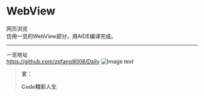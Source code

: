# WebView
网页浏览<br>
仿用一览的WebView部分，用AIDE编译完成。<br>
* * *
一览地址<br>
https://github.com/zpfang9008/Daily
![Image text](https://github.com/YSC168/WebView/浏览器/image/Screenshot.png)
<blockquote>
<p><b>言：</b></p>
<p><b>Code精彩人生</b></p>
</blockquote>
